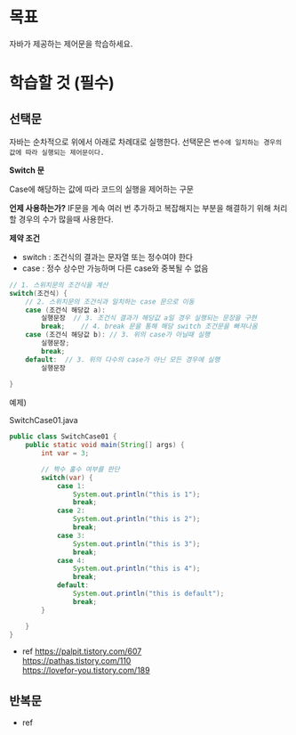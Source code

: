 # 목표 

자바가 제공하는 제어문을 학습하세요.

# 학습할 것 (필수)

## 선택문

자바는 순차적으로 위에서 아래로 차례대로 실행한다. 선택문은 `변수에 일치하는 경우의 값에 따라 실행되는 제어문이다.`

**Switch 문**

Case에 해당하는 값에 따라 코드의 실행을 제어하는 구문 

**언제 사용하는가?** IF문을 계속 여러 번 추가하고 복잡해지는 부분을 해결하기 위해 처리할 경우의 수가 많을때 사용한다.

**제약 조건**

- switch :  조건식의 결과는 문자열 또는 정수여야 한다
- case : 정수 상수만 가능하며 다른 case와 중복될 수 없음

```java
// 1. 스위치문의 조건식을 계산 
switch(조건식) {
    // 2. 스위치문의 조건식과 일치하는 case 문으로 이동
    case (조건식 해당값 a):
        실행문장  // 3. 조건식 결과가 해당값 a일 경우 실행되는 문장을 구현
        break;    // 4. break 문을 통해 해당 switch 조건문을 빠져나옴
    case (조건식 해당값 b): // 3. 위의 case가 아닐때 실행
        실행문장;
        break;
    default:  // 3. 위의 다수의 case가 아닌 모든 경우에 실행
        실행문장
        
}
```

예제)

SwitchCase01.java
```java 
public class SwitchCase01 {
    public static void main(String[] args) {
        int var = 3;

        // 짝수 홀수 여부를 판단
        switch(var) {
            case 1:
                System.out.println("this is 1");
                break;
            case 2:
                System.out.println("this is 2");
                break;
            case 3:
                System.out.println("this is 3");
                break;
            case 4:
                System.out.println("this is 4");
                break;
            default:
                System.out.println("this is default");
                break;
        }

    }
}

```

- ref
https://palpit.tistory.com/607 <br>
https://pathas.tistory.com/110 <br>
https://lovefor-you.tistory.com/189 <br>

## 반복문

- ref
